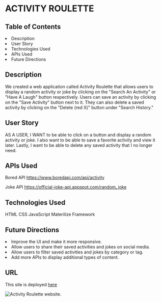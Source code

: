 # ACTIVITY ROULETTE 

## Table of Contents
<li>Description</li> 
<li>User Story</li>
<li>Technologies Used</li> 
<li>APIs Used</li>   
<li>Future Directions</li> 

## Description
We created a web application called Activity Roulette that allows users to display a random activity or joke by clicking on the "Search An Activity" or "Have A Laugh" button respectively. Users can save an activity by clicking on the "Save Activity" button next to it. They can also delete a saved activity by clicking on the "Delete (red X)" button under "Search History."

## User Story
AS A USER, I WANT to be able to click on a button and display a random activity or joke. I also want to be able to save a favorite activity and view it later. Lastly, I want to be able to delete any saved activity that I no longer need.


## APIs Used
Bored API
https://www.boredapi.com/api/activity

Joke API
https://official-joke-api.appspot.com/random_joke 

## Technologies Used
HTML
CSS
JavaScript
Materilize Framework 

## Future Directions
<li>Improve the UI and make it more responsive.</li>  
<li>Allow users to share their saved activities and jokes on social media.</li> 
<li>Allow users to filter saved activities and jokes by category or tag.</li>  
<li>Add more APIs to display additional types of content.</li> 

## URL
This site is deployed [here](https://sarroyo551.github.io/group-5-music-project/)

![Activity Roulette website.](./assets/images/Untitled_%20May%202%2C%202023%206_56%20PM.gif)
